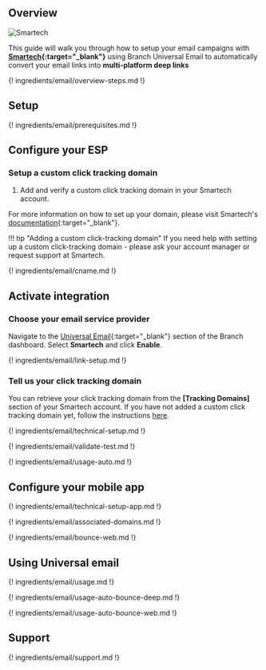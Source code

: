 ## Overview

![Smartech](https://cdn.branch.io/branch-assets/ad-partner-manager//c6ddf6fce4c2-smartechlogo-1569500612651.png)

This guide will walk you through how to setup your email campaigns with **[Smartech](https://www.netcoresmartech.com/){:target="\_blank"}** using Branch Universal Email to automatically convert your email links into **multi-platform deep links**

{! ingredients/email/overview-steps.md !}

## Setup

{! ingredients/email/prerequisites.md !}

## Configure your ESP

### Setup a custom click tracking domain

1. Add and verify a custom click tracking domain in your Smartech account.

For more information on how to set up your domain, please visit Smartech's [documentation](https://docs.netcoresmartech.com/search){:target="\_blank"}.

!!! tip "Adding a custom click-tracking domain"
    If you need help with setting up a custom click-tracking domain - please ask your account manager or request support at Smartech.

{! ingredients/email/cname.md !}

## Activate integration

### Choose your email service provider

Navigate to the [Universal Email](https://dashboard.branch.io/email){:target="\_blank"} section of the Branch dashboard. Select **Smartech** and click **Enable**.

{! ingredients/email/link-setup.md !}

### Tell us your click tracking domain

You can retrieve your click tracking domain from the **[Tracking Domains]** section of your Smartech account. If you have not added a custom click tracking domain yet, follow the instructions [here](#setup-a-custom-click-tracking-domain).

{! ingredients/email/technical-setup.md !}

{! ingredients/email/validate-test.md !}

{! ingredients/email/usage-auto.md !}

## Configure your mobile app

{! ingredients/email/technical-setup-app.md !}

{! ingredients/email/associated-domains.md !}

{! ingredients/email/bounce-web.md !}

## Using Universal email

{! ingredients/email/usage.md !}

{! ingredients/email/usage-auto-bounce-deep.md !}

{! ingredients/email/usage-auto-bounce-web.md !}

## Support

{! ingredients/email/support.md !}
